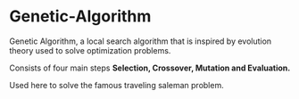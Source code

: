 # Genetic-Algorithm
<p> Genetic Algorithm, a local search algorithm that is inspired by evolution theory used to solve optimization problems. <p>
<p> Consists of four main steps <b> Selection, Crossover, Mutation and Evaluation. </b> </p>
<p> Used here to solve the famous traveling saleman problem. </p>
  
  
